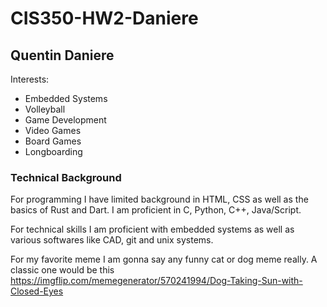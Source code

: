 # CIS350-HW2-Daniere

## Quentin Daniere
Interests:
- Embedded Systems
- Volleyball
- Game Development
- Video Games
- Board Games
- Longboarding

### Technical Background
For programming I have limited background in HTML, CSS as well as the basics of Rust and Dart. I am proficient in C, Python, C++, Java/Script.

For technical skills I am proficient with embedded systems as well as various softwares like CAD, git and unix systems.

For my favorite meme I am gonna say any funny cat or dog meme really. A classic one would be this https://imgflip.com/memegenerator/570241994/Dog-Taking-Sun-with-Closed-Eyes
